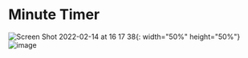 # Minute Timer
![Screen Shot 2022-02-14 at 16 17 38](https://user-images.githubusercontent.com/87926758/153970312-54a970fe-2302-4673-8483-bfa724d90524.png){: width="50%" height="50%"} ![image](https://user-images.githubusercontent.com/87926758/153970513-ba24e0e0-99d8-4fe2-8450-24b9378fb12e.png)
